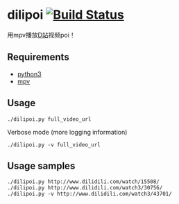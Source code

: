 # dilipoi [![Build Status](https://travis-ci.org/athrunsun/dilipoi.svg?branch=master)](https://travis-ci.org/athrunsun/dilipoi)
用mpv播放[D站]((http://www.dilidili.com/))视频poi！

## Requirements
* [python3](https://www.python.org/)
* [mpv](mpv.io)

## Usage
```shell
./dilipoi.py full_video_url
```

Verbose mode (more logging information)
```shell
./dilipoi.py -v full_video_url
```

## Usage samples
```shell
./dilipoi.py http://www.dilidili.com/watch/15508/
./dilipoi.py http://www.dilidili.com/watch3/30756/
./dilipoi.py -v http://www.dilidili.com/watch3/43701/
```

